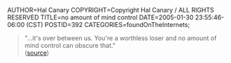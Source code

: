 AUTHOR=Hal Canary
COPYRIGHT=Copyright Hal Canary / ALL RIGHTS RESERVED
TITLE=no amount of mind control
DATE=2005-01-30 23:55:46-06:00 (CST)
POSTID=392
CATEGORIES=foundOnTheInternets;

> "...it's over between us. You're a worthless loser and no amount of mind control can obscure that."  
> ([source](http://www.sluggy.net/forums/viewtopic.php?t=488))
